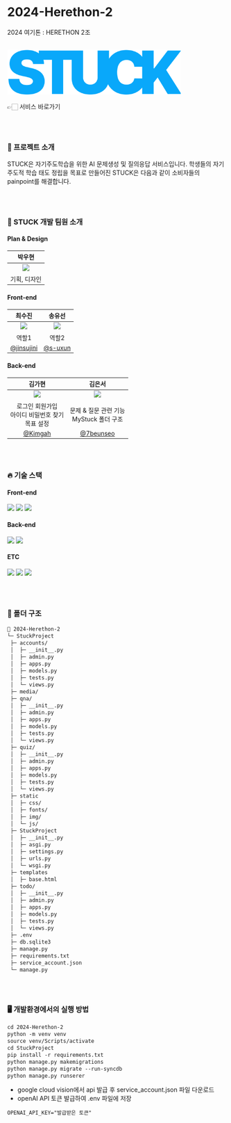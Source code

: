 # 2024-Herethon-2
2024 여기톤 : HERETHON 2조 <br><br>

<img width="400px" src="./StuckProject/Static/img/LOGO.png">

👉🏻 서비스 바로가기

<br><br>
### 📙 프로젝트 소개
STUCK은 자기주도학습을 위한 AI 문제생성 및 질의응답 서비스입니다. 
학생들의 자기주도적 학습 태도 정립을 목표로 만들어진 STUCK은 다음과 같이 소비자들의 painpoint를 해결합니다.

<br><br>
### 🦁 STUCK 개발 팀원 소개
#### Plan & Design
| <center> 박우현  </center>                                                                                                                    |
|--------------------------------------------------------------------------------------------------------------------------------------------|
| <center> <img width="150px" src="https://ipainting.co.kr/wp-content/uploads/2019/02/%EB%8F%99%EB%AC%BC%EB%8F%84%EC%95%88_46.jpg"></center> | 
| <center> 기획, 디자인 </center>                                                                                                                 |
####  ️Front-end
| <center> 최수진 </center>                                                                         | <center> 송유선 </center>                                                                         | 
|---------------------------------------------------------------------------------------------------|---------------------------------------------------------------------------------------------------|
| <center> <img width="150px" src="https://avatars.githubusercontent.com/u/134383155?v=4"></center> | <center> <img width="150px" src="https://avatars.githubusercontent.com/u/164325907?v=4"></center> | 
| <center> 역할1 </center>                                                                          | <center> 역할2 </center>                                                                           | 
| <center>  [@jinsujini](https://github.com/jinsujini) </center>                                    | <center> [@s-uxun](https://github.com/s-uxun) </center>                                           | 

#### Back-end
| <center> 김가현 </center>                                                                         | <center> 김은서 </center>                                                                            | 
|---------------------------------------------------------------------------------------------------|------------------------------------------------------------------------------------------------------|
| <center> <img width="150px" src="https://avatars.githubusercontent.com/u/115142931?v=4"></center> | <center> <img width="150px" src="https://avatars.githubusercontent.com/u/128278212?v=4" /> </center> | 
| <center> 로그인 회원가입<br>아이디 비밀번호 찾기<br>목표 설정</center>                               | <center> 문제 & 질문 관련 기능<br>MyStuck 폴더 구조</center>                                           | 
| <center>  [@Kimgah](https://github.com/Kimgah) </center>                                          | <center> [@7beunseo](https://github.com/7beunseo) </center>                                           | 

<br><br>
### 🔥 기술 스택

####  ️Front-end
<img src="https://img.shields.io/badge/html5-E34F26?style=for-the-badge&logo=html5&logoColor=white"> <img src="https://img.shields.io/badge/css-1572B6?style=for-the-badge&logo=css3&logoColor=white">  <img src="https://img.shields.io/badge/javascript-F7DF1E?style=for-the-badge&logo=javascript&logoColor=black">

#### Back-end
<img src="https://img.shields.io/badge/Python-3776AB?style=for-the-badge&logo=python&logoColor=white"> <img src="https://img.shields.io/badge/django-092E20?style=for-the-badge&logo=django&logoColor=white">

#### ETC
<img src="https://img.shields.io/badge/OpenAI-412991?style=for-the-badge&logo=OpenAI&logoColor=white"> <img src="https://img.shields.io/badge/Google Cloud Vision-4285F4?style=for-the-badge&logo=Google Cloud&logoColor=white"> <img src="https://img.shields.io/badge/amazonec2-FF9900?style=for-the-badge&logo=amazonec2&logoColor=white">

<br><br>
### 📁 폴더 구조
```plain text
📂 2024-Herethon-2
└─ StuckProject
 ├─ accounts/
 │  ├─ __init__.py
 │  ├─ admin.py
 │  ├─ apps.py
 │  ├─ models.py
 │  ├─ tests.py
 │  └─ views.py
 ├─ media/
 ├─ qna/
 │  ├─ __init__.py
 │  ├─ admin.py
 │  ├─ apps.py
 │  ├─ models.py
 │  ├─ tests.py
 │  └─ views.py
 ├─ quiz/
 │  ├─ __init__.py
 │  ├─ admin.py
 │  ├─ apps.py
 │  ├─ models.py
 │  ├─ tests.py
 │  └─ views.py
 ├─ static
 │  ├─ css/
 │  ├─ fonts/
 │  ├─ img/
 │  └─ js/
 ├─ StuckProject
 │  ├─ __init__.py
 │  ├─ asgi.py
 │  ├─ settings.py
 │  ├─ urls.py
 │  └─ wsgi.py
 ├─ templates
 │  ├─ base.html
 ├─ todo/
 │  ├─ __init__.py
 │  ├─ admin.py
 │  ├─ apps.py
 │  ├─ models.py
 │  ├─ tests.py
 │  └─ views.py
 ├─ .env
 ├─ db.sqlite3
 ├─ manage.py
 ├─ requirements.txt
 ├─ service_account.json
 └─ manage.py
```

<br><br>
### 🖥️ 개발환경에서의 실행 방법
```shell
cd 2024-Herethon-2
python -m venv venv
source venv/Scripts/activate
cd StuckProject
pip install -r requirements.txt
python manage.py makemigrations
python manage.py migrate --run-syncdb
python manage.py runserer
```
* google cloud vision에서 api 발급 후 service_account.json 파일 다운로드
* openAI API 토큰 발급하여 .env 파일에 저장
```.env
OPENAI_API_KEY="발급받은 토큰"
```
